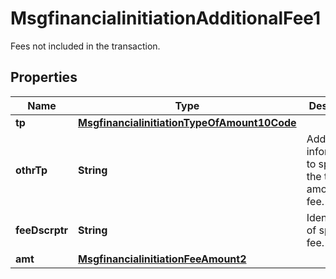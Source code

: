 

# MsgfinancialinitiationAdditionalFee1

Fees not included in the transaction.
## Properties

Name | Type | Description | Notes
------------ | ------------- | ------------- | -------------
**tp** | [**MsgfinancialinitiationTypeOfAmount10Code**](MsgfinancialinitiationTypeOfAmount10Code.md) |  |  [optional]
**othrTp** | **String** | Additional information to specify the type of amount of fee. |  [optional]
**feeDscrptr** | **String** | Identification of specific fee. |  [optional]
**amt** | [**MsgfinancialinitiationFeeAmount2**](MsgfinancialinitiationFeeAmount2.md) |  |  [optional]



